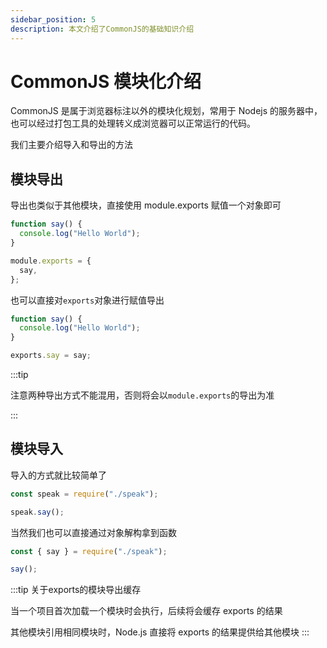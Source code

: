 ```yaml
---
sidebar_position: 5
description: 本文介绍了CommonJS的基础知识介绍
---
```


# CommonJS 模块化介绍

CommonJS 是属于浏览器标注以外的模块化规划，常用于 Nodejs 的服务器中，也可以经过打包工具的处理转义成浏览器可以正常运行的代码。

我们主要介绍导入和导出的方法

## 模块导出

导出也类似于其他模块，直接使用 module.exports 赋值一个对象即可

```js
function say() {
  console.log("Hello World");
}

module.exports = {
  say,
};
```

也可以直接对`exports`对象进行赋值导出

```js
function say() {
  console.log("Hello World");
}

exports.say = say;
```

:::tip

注意两种导出方式不能混用，否则将会以`module.exports`的导出为准

:::

## 模块导入

导入的方式就比较简单了

```js
const speak = require("./speak");

speak.say();
```

当然我们也可以直接通过对象解构拿到函数

```js
const { say } = require("./speak");

say();
```

:::tip 关于exports的模块导出缓存

当一个项目首次加载一个模块时会执行，后续将会缓存 exports 的结果

其他模块引用相同模块时，Node.js 直接将 exports 的结果提供给其他模块
:::
